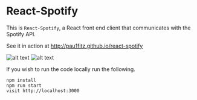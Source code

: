 # React-Spotify

This is `React-Spotify`, a React front end client that communicates with the Spotify API.

See it in action at http://pau1fitz.github.io/react-spotify

![alt text](https://github.com/Pau1fitz/react-spotify/blob/master/music.png "Music")
![alt text](https://github.com/Pau1fitz/react-spotify/blob/master/browse.png "Browse")

If you wish to run the code locally run the following.

```
npm install
npm run start
visit http://localhost:3000
```
